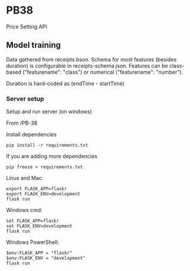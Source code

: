# PB38

Price Setting API

## Model training

Data gathered from receipts.bson. Schema for most features (besides duration) is configurable in receipts-schema.json.
Features can be class-based ("featurename": "class") or numerical ("featurename": "number"). 

Duration is hard-coded as (endTime - startTime)

### Server setup

Setup and run server (on windows)

From /PB-38

Install dependencies

```
pip install -r requirements.txt
```

If you are adding more dependencies

```
pip freeze > requirements.txt
```

Linux and Mac:

```
export FLASK_APP=flaskr
export FLASK_ENV=development
flask run
```

Windows cmd:

```
set FLASK_APP=flaskr
set FLASK_ENV=development
flask run
```

Windows PowerShell:

```
$env:FLASK_APP = "flaskr"
$env:FLASK_ENV = "development"
flask run
```
